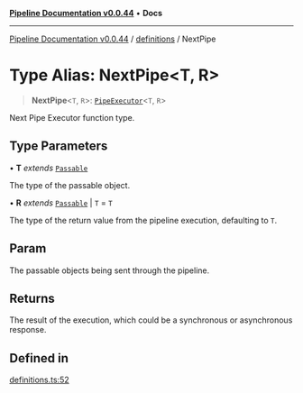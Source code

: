 [**Pipeline Documentation v0.0.44**](../../README.md) • **Docs**

***

[Pipeline Documentation v0.0.44](../../modules.md) / [definitions](../README.md) / NextPipe

# Type Alias: NextPipe\<T, R\>

> **NextPipe**\<`T`, `R`\>: [`PipeExecutor`](PipeExecutor.md)\<`T`, `R`\>

Next Pipe Executor function type.

## Type Parameters

• **T** *extends* [`Passable`](Passable.md)

The type of the passable object.

• **R** *extends* [`Passable`](Passable.md) \| `T` = `T`

The type of the return value from the pipeline execution, defaulting to `T`.

## Param

The passable objects being sent through the pipeline.

## Returns

The result of the execution, which could be a synchronous or asynchronous response.

## Defined in

[definitions.ts:52](https://github.com/stonemjs/pipeline/blob/5c1b6a7daaef488c81e5614b0853b63dc2e8a711/src/definitions.ts#L52)

